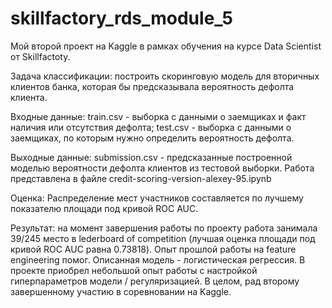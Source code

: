 # skillfactory_rds_module_5

Мой второй проект на Kaggle в рамках обучения на курсе Data Scientist от Skillfactoty.

Задача классификации: построить скоринговую модель для вторичных клиентов банка, которая бы предсказывала вероятность дефолта клиента. 

Входные данные: train.csv - выборка с данными о заемщиках и факт наличия или отсутствия дефолта; test.csv - выборка с данными о заемщиках, по которым нужно определить вероятность дефолта.

Выходные данные: submission.csv - предсказанные построенной моделью вероятности дефолта клиентов из тестовой выборки. Работа представлена в файле credit-scoring-version-alexey-95.ipynb

Оценка: Распределение мест участников составляется по лучшему показателю площади под кривой ROC AUC.

Результат: на момент завершения работы по проекту работа занимала 39/245 место в lederboard of competition (лучшая оценка площади под кривой ROC AUC равна 0.73818). Опыт прошлой работы на feature engineering помог. Описанная модель - логистическая регрессия. В проекте приобрел небольшой опыт работы с настройкой гиперпараметров модели / регуляризацией. В целом, рад второму завершенному участию в соревновании на Kaggle.

